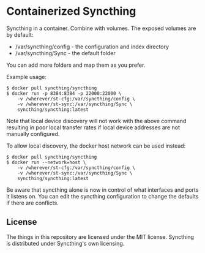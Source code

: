 # Containerized Syncthing

Syncthing in a container. Combine with volumes. The exposed volumes are
by default:

 - /var/syncthing/config - the configuration and index directory
 - /var/syncthing/Sync - the default folder

You can add more folders and map them as you prefer.

Example usage:

```
$ docker pull syncthing/syncthing
$ docker run -p 8384:8384 -p 22000:22000 \
    -v /wherever/st-cfg:/var/syncthing/config \
    -v /wherever/st-sync:/var/syncthing/Sync \
    syncthing/syncthing:latest
```

Note that local device discovery will not work with the above command resulting
in poor local transfer rates if local device addresses are not manually
configured.

To allow local discovery, the docker host network can be used instead:

```
$ docker pull syncthing/syncthing
$ docker run --network=host \
    -v /wherever/st-cfg:/var/syncthing/config \
    -v /wherever/st-sync:/var/syncthing/Sync \
    syncthing/syncthing:latest
```

Be aware that syncthing alone is now in control of what interfaces and ports it
listens on. You can edit the syncthing configuration to change the defaults if
there are conflicts.

## License

The things in this repository are licensed under the MIT license.
Syncthing is distributed under Syncthing's own licensing.

